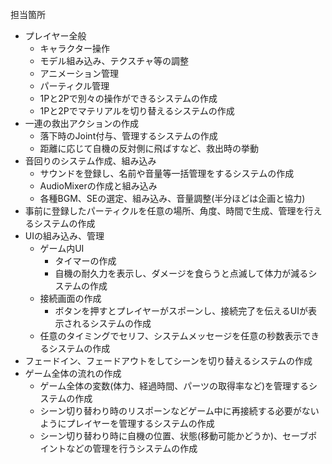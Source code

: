 担当箇所
- プレイヤー全般
  - キャラクター操作
  - モデル組み込み、テクスチャ等の調整
  - アニメーション管理
  - パーティクル管理
  - 1Pと2Pで別々の操作ができるシステムの作成
  - 1Pと2Pでマテリアルを切り替えるシステムの作成 
- 一連の救出アクションの作成
  - 落下時のJoint付与、管理するシステムの作成
  - 距離に応じて自機の反対側に飛ばすなど、救出時の挙動
- 音回りのシステム作成、組み込み
  - サウンドを登録し、名前や音量等一括管理をするシステムの作成
  - AudioMixerの作成と組み込み
  - 各種BGM、SEの選定、組み込み、音量調整(半分ほどは企画と協力)
- 事前に登録したパーティクルを任意の場所、角度、時間で生成、管理を行えるシステムの作成
- UIの組み込み、管理
  - ゲーム内UI
    - タイマーの作成
    - 自機の耐久力を表示し、ダメージを食らうと点滅して体力が減るシステムの作成
  - 接続画面の作成
    - ボタンを押すとプレイヤーがスポーンし、接続完了を伝えるUIが表示されるシステムの作成
  - 任意のタイミングでセリフ、システムメッセージを任意の秒数表示できるシステムの作成
- フェードイン、フェードアウトをしてシーンを切り替えるシステムの作成
- ゲーム全体の流れの作成
  - ゲーム全体の変数(体力、経過時間、パーツの取得率など)を管理するシステムの作成
  - シーン切り替わり時のリスポーンなどゲーム中に再接続する必要がないようにプレイヤーを管理するシステムの作成 
  - シーン切り替わり時に自機の位置、状態(移動可能かどうか)、セーブポイントなどの管理を行うシステムの作成
